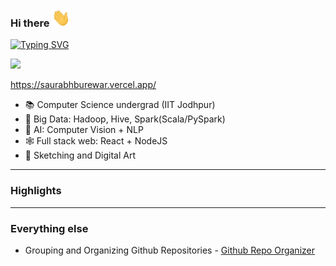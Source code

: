 ### Hi there <img src="https://github.com/saurabhburewar/saurabhburewar/blob/main/Hi.gif" width="30px">
[![Typing SVG](https://readme-typing-svg.demolab.com/?lines=I'm+Saurabh+Burewar)](https://git.io/typing-svg)

[<img height="25" src="https://img.shields.io/badge/LinkedIn-blue?logo=linkedin&logoColor=white&color=%230A66C2" />][LinkedIn]



https://saurabhburewar.vercel.app/

- 📚 Computer Science undergrad (IIT Jodhpur)
- 🏢 Big Data: Hadoop, Hive, Spark(Scala/PySpark)
- 🧠 AI: Computer Vision + NLP
- 🕸  Full stack web: React + NodeJS
- 🎨 Sketching and Digital Art
---
### Highlights


---
### Everything else
-  Grouping and Organizing Github Repositories - <a href="https://saurabhburewar.github.io/GitRepoOrganizer/">Github Repo Organizer</a>


[twitter]: https://twitter.com/shivasankeerth
[linkedin]: https://www.linkedin.com/in/saurabh-burewar-355131185/
[Medium]: https://medium.com/@shivasankeerth

